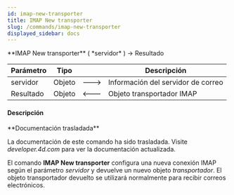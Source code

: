 ```yaml
---
id: imap-new-transporter
title: IMAP New transporter
slug: /commands/imap-new-transporter
displayed_sidebar: docs
---
```


<!--REF #_command_.IMAP New transporter.Syntax-->**IMAP New transporter** ( *servidor* ) -> Resultado<!-- END REF-->
<!--REF #_command_.IMAP New transporter.Params-->
| Parámetro | Tipo |  | Descripción |
| --- | --- | --- | --- |
| servidor | Objeto | &#x1F852; | Información del servidor de correo |
| Resultado | Objeto | &#x1F850; | Objeto transportador IMAP |

<!-- END REF-->

#### Descripción 

<!--REF #_command_.IMAP New transporter.Summary-->**Documentación trasladada**

La documentación de este comando ha sido trasladada.<!-- END REF--> Visite *developer.4d.com* para ver la documentación actualizada.

El comando **IMAP New transporter** configura una nueva conexión IMAP según el parámetro *servidor* y devuelve un nuevo objeto *transportador*. El objeto transportador devuelto se utilizará normalmente para recibir correos electrónicos.
